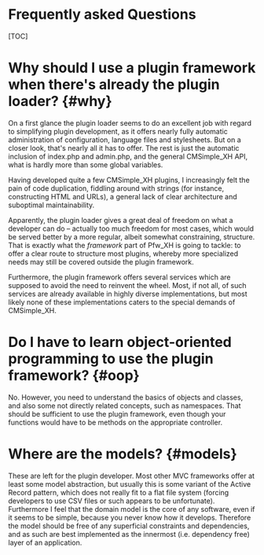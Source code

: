 Frequently asked Questions
==========================

[TOC]

Why should I use a plugin framework when there's already the plugin loader? {#why}
===========================================================================

On a first glance the plugin loader seems to do an excellent job with regard to
simplifying plugin development, as it offers nearly fully automatic
administration of configuration, language files and stylesheets. But on a closer
look, that's nearly all it has to offer. The rest is just the automatic
inclusion of index.php and admin.php, and the general CMSimple_XH API, what is
hardly more than some global variables.

Having developed quite a few CMSimple_XH plugins, I increasingly felt the pain
of code duplication, fiddling around with strings (for instance, constructing
HTML and URLs), a general lack of clear architecture and suboptimal
maintainability.

Apparently, the plugin loader gives a great deal of freedom on what a developer
can do – actually too much freedom for most cases, which would be served better
by a more regular, albeit somewhat constraining, structure. That is exactly
what the *framework* part of Pfw_XH is going to tackle: to offer a clear route
to structure most plugins, whereby more specialized needs may still be covered
outside the plugin framework.

Furthermore, the plugin framework offers several services which are supposed to
avoid the need to reinvent the wheel. Most, if not all, of such services are
already available in highly diverse implementations, but most likely none of
these implementations caters to the special demands of CMSimple_XH.

Do I have to learn object-oriented programming to use the plugin framework? {#oop}
===========================================================================

No. However, you need to understand the basics of objects and classes, and also
some not directly related concepts, such as namespaces. That should be
sufficient to use the plugin framework, even though your functions would have to
be methods on the appropriate controller.

Where are the models? {#models}
=====================

These are left for the plugin developer. Most other MVC frameworks offer at
least some model abstraction, but usually this is some variant of the Active
Record pattern, which does not really fit to a flat file system (forcing
developers to use CSV files or such appears to be unfortunate). Furthermore I
feel that the domain model is the core of any software, even if it seems to be
simple, because you never know how it develops. Therefore the model should be
free of any superficial constraints and dependencies, and as such are best
implemented as the innermost (i.e. dependency free) layer of an application.
